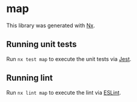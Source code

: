 # map

This library was generated with [Nx](https://nx.dev).

## Running unit tests

Run `nx test map` to execute the unit tests via [Jest](https://jestjs.io).

## Running lint

Run `nx lint map` to execute the lint via [ESLint](https://eslint.org/).
